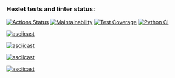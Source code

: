 ### Hexlet tests and linter status:
[![Actions Status](https://github.com/DaniilShomin/python-project-50/actions/workflows/hexlet-check.yml/badge.svg)](https://github.com/DaniilShomin/python-project-50/actions)
[![Maintainability](https://api.codeclimate.com/v1/badges/38598110a94754e8b4f2/maintainability)](https://codeclimate.com/github/DaniilShomin/python-project-50/maintainability)
[![Test Coverage](https://api.codeclimate.com/v1/badges/38598110a94754e8b4f2/test_coverage)](https://codeclimate.com/github/DaniilShomin/python-project-50/test_coverage)
[![Python CI](https://github.com/DaniilShomin/python-project-50/actions/workflows/puci.yml/badge.svg)](https://github.com/DaniilShomin/python-project-50/actions/workflows/puci.yml)

[![asciicast](https://asciinema.org/a/NPp4thC9PNyTrNZ1ai5XFLbN4.svg)](https://asciinema.org/a/NPp4thC9PNyTrNZ1ai5XFLbN4)

[![asciicast](https://asciinema.org/a/As1ZZmp2HaeTgeZUeP4AkPVyP.svg)](https://asciinema.org/a/As1ZZmp2HaeTgeZUeP4AkPVyP)

[![asciicast](https://asciinema.org/a/A82wCQmI1KjiyRuzrMqZbwkIy.svg)](https://asciinema.org/a/A82wCQmI1KjiyRuzrMqZbwkIy)

[![asciicast](https://asciinema.org/a/7i4F6kEkRkb0WsKP94BKvYan9.svg)](https://asciinema.org/a/7i4F6kEkRkb0WsKP94BKvYan9)